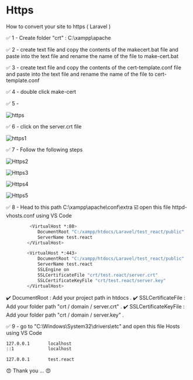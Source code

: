 # Https
How to convert your site to https ( Laravel )


:white_check_mark: 1 - Create folder "crt" : C:\xampp\apache

:white_check_mark: 2 - create text file and copy the contents of the makecert.bat file and paste into the text file and rename the name of the file to make-cert.bat

:white_check_mark: 3 - create text file and copy the contents of the cert-template.conf file and paste into the text file and rename the name of the file to cert-template.conf

:white_check_mark: 4 - double click make-cert

:white_check_mark: 5 - 

![https](https://user-images.githubusercontent.com/79239771/123964358-3e224380-d9ab-11eb-86ef-9d29d537cbcd.PNG)

:white_check_mark: 6 - click on the server.crt file 

![https1](https://user-images.githubusercontent.com/79239771/123965688-9a399780-d9ac-11eb-96cd-4b8e0f208451.PNG)

:white_check_mark: 7 - Follow the following steps

![Https2](https://user-images.githubusercontent.com/79239771/123966981-ce618800-d9ad-11eb-803a-f796eb4ed5ae.PNG)

![Https3](https://user-images.githubusercontent.com/79239771/123966993-d28da580-d9ad-11eb-9686-8b8062079f4b.PNG)

![Https4](https://user-images.githubusercontent.com/79239771/123967013-d6b9c300-d9ad-11eb-96cc-9fc74fce4268.PNG)

![Https5](https://user-images.githubusercontent.com/79239771/123967031-dae5e080-d9ad-11eb-9b6b-669c096d3922.PNG)

:white_check_mark: 8 - Head to this path C:\xampp\apache\conf\extra
    :ballot_box_with_check: open this file httpd-vhosts.conf using VS Code
    
    
```bash
         <VirtualHost *:80>
            DocumentRoot "C:/xampp/htdocs/Laravel/test_react/public"
            ServerName test.react
        </VirtualHost>

        <VirtualHost *:443>
            DocumentRoot "C:/xampp/htdocs/Laravel/test_react/public"
            ServerName test.react
            SSLEngine on
            SSLCertificateFile "crt/test.react/server.crt"
            SSLCertificateKeyFile "crt/test.react/server.key"
        </VirtualHost>
   ```
 
  :heavy_check_mark:  DocumentRoot          : Add your project path in htdocs .
  :heavy_check_mark:  SSLCertificateFile    : Add your folder path "crt / domain / server.crt" .
  :heavy_check_mark:  SSLCertificateKeyFile : Add your folder path "crt / domain / server.key" .
  
  :white_check_mark: 9 - go to "C:\Windows\System32\drivers\etc" and open this file Hosts using VS Code 
  
  ```bash
  127.0.0.1       localhost
  ::1             localhost
  
  127.0.0.1       test.react
  ```
  
  :heart_eyes: Thank you ... :heart_eyes:
  
  



